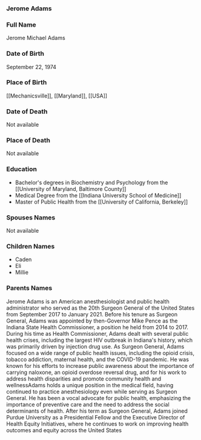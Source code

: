 ### Jerome Adams

### Full Name

Jerome Michael Adams

### Date of Birth

September 22, 1974

### Place of Birth

[[Mechanicsville]], [[Maryland]], [[USA]]

### Date of Death

Not available

### Place of Death

Not available

### Education

- Bachelor's degrees in Biochemistry and Psychology from the [[University of Maryland, Baltimore County]]
- Medical Degree from the [[Indiana University School of Medicine]]
- Master of Public Health from the [[University of California, Berkeley]]

### Spouses Names

Not available

### Children Names

- Caden
- Eli
- Millie

### Parents Names

Jerome Adams is an American anesthesiologist and public health administrator who served as the 20th Surgeon General of the United States from September 2017 to January 2021. Before his tenure as Surgeon General, Adams was appointed by then-Governor Mike Pence as the Indiana State Health Commissioner, a position he held from 2014 to 2017. During his time as Health Commissioner, Adams dealt with several public health crises, including the largest HIV outbreak in Indiana's history, which was primarily driven by injection drug use. As Surgeon General, Adams focused on a wide range of public health issues, including the opioid crisis, tobacco addiction, maternal health, and the COVID-19 pandemic. He was known for his efforts to increase public awareness about the importance of carrying naloxone, an opioid overdose reversal drug, and for his work to address health disparities and promote community health and wellnessAdams holds a unique position in the medical field, having continued to practice anesthesiology even while serving as Surgeon General. He has been a vocal advocate for public health, emphasizing the importance of preventive care and the need to address the social determinants of health. After his term as Surgeon General, Adams joined Purdue University as a Presidential Fellow and the Executive Director of Health Equity Initiatives, where he continues to work on improving health outcomes and equity across the United States